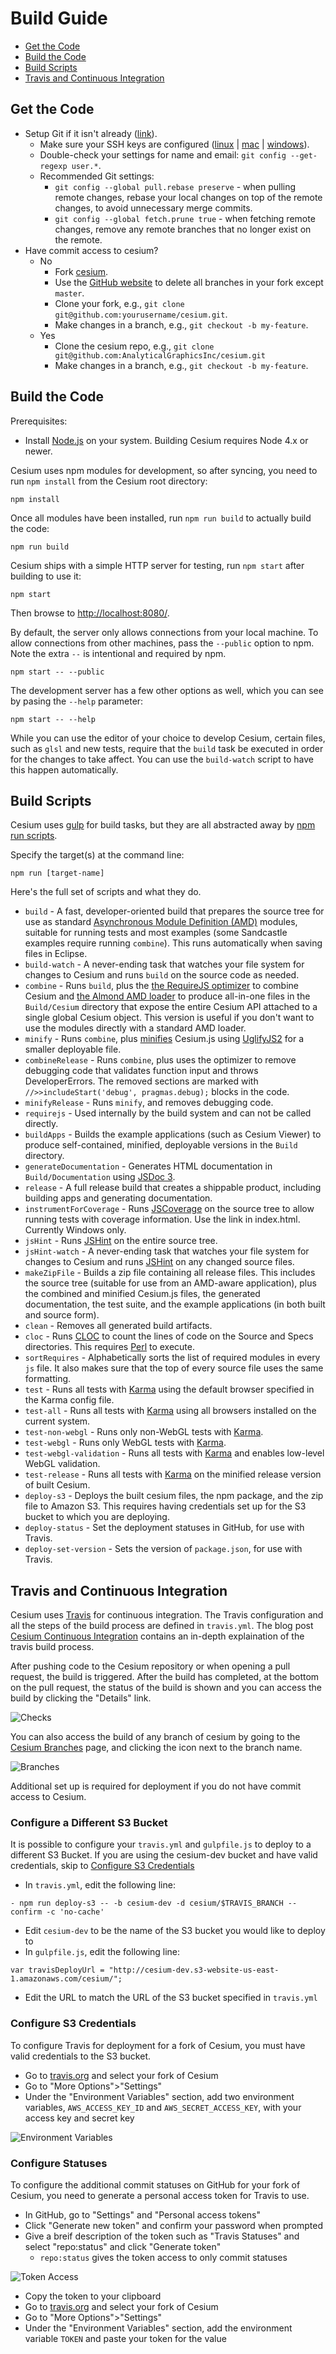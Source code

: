 # Build Guide

* [Get the Code](#get-the-code)
* [Build the Code](#build-the-code)
* [Build Scripts](#build-scripts)
* [Travis and Continuous Integration](#travis-and-continuous-integration)

## Get the Code

* Setup Git if it isn't already ([link](https://help.github.com/articles/set-up-git/#platform-all)).
   * Make sure your SSH keys are configured ([linux](https://help.github.com/articles/generating-ssh-keys#platform-linux) | [mac](https://help.github.com/articles/generating-ssh-keys#platform-mac) | [windows](https://help.github.com/articles/generating-ssh-keys#platform-windows)).
   * Double-check your settings for name and email: `git config --get-regexp user.*`.
   * Recommended Git settings:
      * `git config --global pull.rebase preserve` - when pulling remote changes, rebase your local changes on top of the remote changes, to avoid unnecessary merge commits.
      * `git config --global fetch.prune true` - when fetching remote changes, remove any remote branches that no longer exist on the remote.
* Have commit access to cesium?
   * No
      * Fork [cesium](https://github.com/AnalyticalGraphicsInc/cesium).
      * Use the [GitHub website](https://github.com/AnalyticalGraphicsInc/cesium/branches/all) to delete all branches in your fork except `master`.
      * Clone your fork, e.g., `git clone git@github.com:yourusername/cesium.git`.
      * Make changes in a branch, e.g., `git checkout -b my-feature`.
   * Yes
      * Clone the cesium repo, e.g., `git clone git@github.com:AnalyticalGraphicsInc/cesium.git`
      * Make changes in a branch, e.g., `git checkout -b my-feature`.

## Build the Code

Prerequisites:
 * Install [Node.js](http://nodejs.org/) on your system.  Building Cesium requires Node 4.x or newer.

Cesium uses npm modules for development, so after syncing, you need to run `npm install` from the Cesium root directory:

```
npm install
```

Once all modules have been installed, run `npm run build` to actually build the code:

```
npm run build
```

Cesium ships with a simple HTTP server for testing, run `npm start` after building to use it:

```
npm start
```

Then browse to [http://localhost:8080/](http://localhost:8080/).

By default, the server only allows connections from your local machine.  To allow connections from other machines, pass
the `--public` option to npm. Note the extra `--` is intentional and required by npm.

```
npm start -- --public
```

The development server has a few other options as well, which you can see by pasing the `--help` parameter:

```
npm start -- --help
```

While you can use the editor of your choice to develop Cesium, certain files, such as `glsl` and new tests, require that
the `build` task be executed in order for the changes to take affect.  You can use the `build-watch` script to have this
happen automatically.

## Build Scripts

Cesium uses [gulp](http://gulpjs.com/) for build tasks, but they are all abstracted away by [npm run scripts](https://docs.npmjs.com/cli/run-script).

Specify the target(s) at the command line:

```
npm run [target-name]
```

Here's the full set of scripts and what they do.
   * `build` - A fast, developer-oriented build that prepares the source tree for use as standard [Asynchronous Module Definition (AMD)](https://github.com/amdjs/amdjs-api/wiki/AMD) modules, suitable for running tests and most examples (some Sandcastle examples require running `combine`).  This runs automatically when saving files in Eclipse.
   * `build-watch` - A never-ending task that watches your file system for changes to Cesium and runs `build` on the source code as needed. 
   * `combine` - Runs `build`, plus the [the RequireJS optimizer](http://requirejs.org/docs/optimization.html) to combine Cesium and [the Almond AMD loader](http://requirejs.org/docs/faq-optimization.html#wrap) to produce all-in-one files in the `Build/Cesium` directory that expose the entire Cesium API attached to a single global Cesium object.  This version is useful if you don't want to use the modules directly with a standard AMD loader.
   * `minify` - Runs `combine`, plus [minifies](http://en.wikipedia.org/wiki/Minification_\(programming\)) Cesium.js using [UglifyJS2](https://github.com/mishoo/UglifyJS2) for a smaller deployable file.
   * `combineRelease` - Runs `combine`, plus uses the optimizer to remove debugging code that validates function input and throws DeveloperErrors.  The removed sections are marked with `//>>includeStart('debug', pragmas.debug);` blocks in the code.
   * `minifyRelease` - Runs `minify`, and removes debugging code.
   * `requirejs` - Used internally by the build system and can not be called directly.
   * `buildApps` - Builds the example applications (such as Cesium Viewer) to produce self-contained, minified, deployable versions in the `Build` directory.
   * `generateDocumentation` - Generates HTML documentation in `Build/Documentation` using [JSDoc 3](https://github.com/jsdoc3/jsdoc).
   * `release` - A full release build that creates a shippable product, including building apps and generating documentation.
   * `instrumentForCoverage` - Runs [JSCoverage](http://siliconforks.com/jscoverage/) on the source tree to allow running tests with coverage information.  Use the link in index.html.  Currently Windows only.
   * `jsHint` - Runs [JSHint](http://www.jshint.com/) on the entire source tree.
   * `jsHint-watch` - A never-ending task that watches your file system for changes to Cesium and runs [JSHint](http://www.jshint.com/) on any changed source files.  
   * `makeZipFile` - Builds a zip file containing all release files.  This includes the source tree (suitable for use from an AMD-aware application), plus the combined and minified Cesium.js files, the generated documentation, the test suite, and the example applications (in both built and source form).
   * `clean` - Removes all generated build artifacts.
   * `cloc` - Runs [CLOC](https://github.com/AlDanial/cloc) to count the lines of code on the Source and Specs directories.  This requires [Perl](http://www.perl.org/) to execute.
   * `sortRequires` - Alphabetically sorts the list of required modules in every `js` file.  It also makes sure that the top of every source file uses the same formatting.
   * `test` - Runs all tests with [Karma](http://karma-runner.github.io/0.13/index.html) using the default browser specified in the Karma config file.
   * `test-all` - Runs all tests with [Karma](http://karma-runner.github.io/0.13/index.html) using all browsers installed on the current system.
   * `test-non-webgl` - Runs only non-WebGL tests with [Karma](http://karma-runner.github.io/0.13/index.html).
   * `test-webgl` - Runs only WebGL tests with [Karma](http://karma-runner.github.io/0.13/index.html).
   * `test-webgl-validation` - Runs all tests with [Karma](http://karma-runner.github.io/0.13/index.html) and enables low-level WebGL validation.
   * `test-release` - Runs all tests with [Karma](http://karma-runner.github.io/0.13/index.html) on the minified release version of built Cesium.
   * `deploy-s3` - Deploys the built cesium files, the npm package, and the zip file to Amazon S3. This requires having credentials set up for the S3 bucket to which you are deploying.
   * `deploy-status` - Set the deployment statuses in GitHub, for use with Travis.
   * `deploy-set-version` - Sets the version of `package.json`, for use with Travis.

## Travis and Continuous Integration

Cesium uses [Travis](https://travis-ci.org/) for continuous integration. The Travis configuration and all the steps of the build process are defined in `travis.yml`. The blog post [Cesium Continuous Integration](http://cesiumjs.org/2016/04/07/Cesium-Continuous-Integration/) contains an in-depth explaination of the travis build process.

After pushing code to the Cesium repository or when opening a pull request, the build is triggered. After the build has completed, at the bottom on the pull request, the status of the build is shown and you can access the build by clicking the "Details" link.

![Checks](checks_failed.jpg)

You can also access the build of any branch of cesium by going to the [Cesium Branches](https://github.com/AnalyticalGraphicsInc/cesium/branches/all) page, and clicking the icon next to the branch name.

![Branches](branches.png)

Additional set up is required for deployment if you do not have commit access to Cesium.

### Configure a Different S3 Bucket

It is possible to configure your `travis.yml` and `gulpfile.js` to deploy to a different S3 Bucket. If you are using the cesium-dev bucket and have valid credentials, skip to [Configure S3 Credentials](#configure-s3-credentials)

* In `travis.yml`, edit the following line:

```
- npm run deploy-s3 -- -b cesium-dev -d cesium/$TRAVIS_BRANCH --confirm -c 'no-cache'
```

* Edit `cesium-dev` to be the name of the S3 bucket you would like to deploy to
* In `gulpfile.js`, edit the following line:

```
var travisDeployUrl = "http://cesium-dev.s3-website-us-east-1.amazonaws.com/cesium/";
```

* Edit the URL to match the URL of the S3 bucket specified in `travis.yml`

### Configure S3 Credentials

To configure Travis for deployment for a fork of Cesium, you must have valid credentials to the S3 bucket.

* Go to [travis.org](https://travis-ci.org/) and select your fork of Cesium
* Go to "More Options">"Settings"
* Under the "Environment Variables" section, add two environment variables, `AWS_ACCESS_KEY_ID` and `AWS_SECRET_ACCESS_KEY`, with your access key and secret key

![Environment Variables](environment.jpg)

### Configure Statuses

To configure the additional commit statuses on GitHub for your fork of Cesium, you need to generate a personal access token for Travis to use.

* In GitHub, go to "Settings" and "Personal access tokens"
* Click "Generate new token" and confirm your password when prompted
* Give a breif description of the token such as "Travis Statuses" and select "repo:status" and click "Generate token"
   * `repo:status` gives the token access to only commit statuses

![Token Access](token.jpg)

* Copy the token to your clipboard
* Go to [travis.org](https://travis-ci.org/) and select your fork of Cesium
* Go to "More Options">"Settings"
* Under the "Environment Variables" section, add the environment variable `TOKEN` and paste your token for the value
